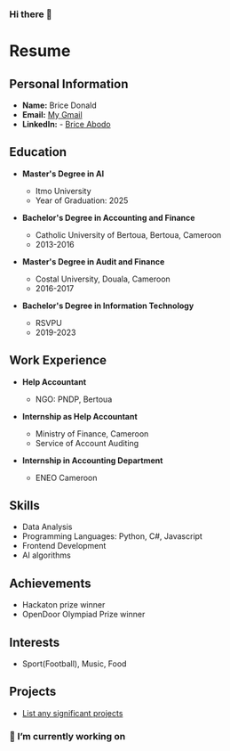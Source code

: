 ### Hi there 👋

<!--
**boodscode237/boodscode237** is a ✨ _special_ ✨ repository because its `README.md` (this file) appears on your GitHub profile.

Here are some ideas to get you started:

- 🔭 I’m currently working on ...
- 🌱 I’m currently learning ...
- 👯 I’m looking to collaborate on ...
- 🤔 I’m looking for help with ...
- 💬 Ask me about ...
- 📫 How to reach me: ...
- 😄 Pronouns: ...
- ⚡ Fun fact: ...
-->
# Resume

## Personal Information
- **Name:** Brice Donald
- **Email:** [My Gmail](boodscode@gmail.com)
- **LinkedIn:** - [Brice Abodo](https://www.linkedin.com/in/brice-abodo/)

## Education
- **Master's Degree in AI**
    - Itmo University 
    - Year of Graduation: 2025

- **Bachelor's Degree in Accounting and Finance**
    - Catholic University of Bertoua, Bertoua, Cameroon
    - 2013-2016

- **Master's Degree in Audit and Finance**
    - Costal University, Douala, Cameroon
    - 2016-2017

- **Bachelor's Degree in Information Technology**
    - RSVPU
    - 2019-2023

## Work Experience
- **Help Accountant**
    - NGO: PNDP, Bertoua

- **Internship as Help Accountant**
    - Ministry of Finance, Cameroon
    - Service of Account Auditing

- **Internship in Accounting Department**
    - ENEO Cameroon

## Skills
- Data Analysis
- Programming Languages: Python, C#, Javascript
- Frontend Development
- AI algorithms

## Achievements
- Hackaton prize winner
- OpenDoor Olympiad Prize winner

## Interests
- Sport(Football), Music, Food

## Projects
- [List any significant projects](https://github.com/boodscode237)

### 🔭 I’m currently working on

